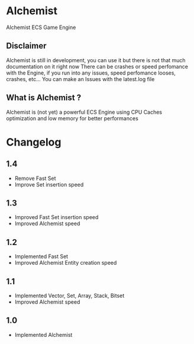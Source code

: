 # Alchemist

Alchemist ECS Game Engine

## Disclaimer
Alchemist is still in development, you can use it but there is not that much documentation on it right now
There can be crashes or speed perfomance with the Engine, if you run into any issues, speed perfomance looses, crashes, etc...
You can make an Issues with the latest.log file

## What is Alchemist ?
Alchemist is (not yet) a powerful ECS Engine using CPU Caches optimization and low memory for better performances

# Changelog

## 1.4

- Remove Fast Set
- Improve Set insertion speed

## 1.3

- Improved Fast Set insertion speed
- Improved Alchemist speed

## 1.2

- Implemented Fast Set
- Improved Alchemist Entity creation speed

## 1.1

- Implemented Vector, Set, Array, Stack, Bitset
- Improved Alchemist speed

## 1.0

- Implemented Alchemist
